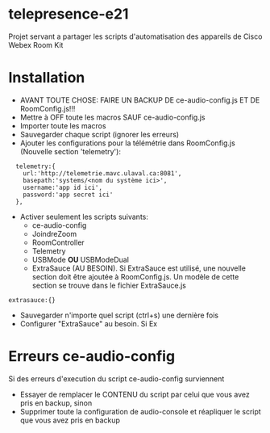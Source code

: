 # telepresence-e21
Projet servant a partager les scripts d'automatisation des appareils de Cisco Webex Room Kit

# Installation
* AVANT TOUTE CHOSE: FAIRE UN BACKUP DE ce-audio-config.js ET DE RoomConfig.js!!!
* Mettre à OFF toute les macros SAUF ce-audio-config.js
* Importer toute les macros
* Sauvegarder chaque script (ignorer les erreurs)
* Ajouter les configurations pour la télémétrie dans RoomConfig.js (Nouvelle section 'telemetry'):
```JS
  telemetry:{
    url:'http://telemetrie.mavc.ulaval.ca:8081',
    basepath:'systems/<nom du système ici>',
    username:'app id ici',
    password:'app secret ici'
  },
```
* Activer seulement les scripts suivants:
  * ce-audio-config
  * JoindreZoom
  * RoomController
  * Telemetry
  * USBMode **OU** USBModeDual
  * ExtraSauce (AU BESOIN). Si ExtraSauce est utilisé, une nouvelle section doit être ajoutée à RoomConfig.js. Un modèle de cette section se trouve dans le fichier ExtraSauce.js
```JS
extrasauce:{}
```
* Sauvegarder n'importe quel script (ctrl+s) une dernière fois
* Configurer "ExtraSauce" au besoin. Si Ex

# Erreurs ce-audio-config
Si des erreurs d'execution du script ce-audio-config surviennent
* Essayer de remplacer le CONTENU du script par celui que vous avez pris en backup, sinon
* Supprimer toute la configuration de audio-console et réapliquer le script que vous avez pris en backup

